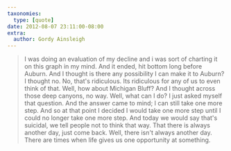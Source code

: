 ```yaml
---
taxonomies:
  type: [quote]
date: 2012-08-07 23:11:00-08:00
extra:
  author: Gordy Ainsleigh
---
```

> I was doing an evaluation of my decline and i was sort of charting it on this graph in my mind. And it ended, hit bottom long before Auburn. And I thought is there any possibility I can make it to Auburn? I thought no. No, that's ridiculous. Its ridiculous for any of us to even think of that. Well, how about Michigan Bluff? And I thought across those deep canyons, no way. Well, what can I do? I just asked myself that question. And the answer came to mind; I can still take one more step. And so at that point I decided I would take one more step until I could no longer take one more step. And today we would say that's suicidal, we tell people not to think that way. That there is always another day, just come back. Well, there isn't always another day. There are times when life gives us one opportunity at something.
